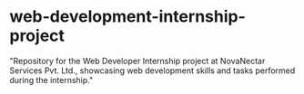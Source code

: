 # web-development-internship-project
"Repository for the Web Developer Internship project at NovaNectar Services Pvt. Ltd., showcasing web development skills and tasks performed during the internship."
